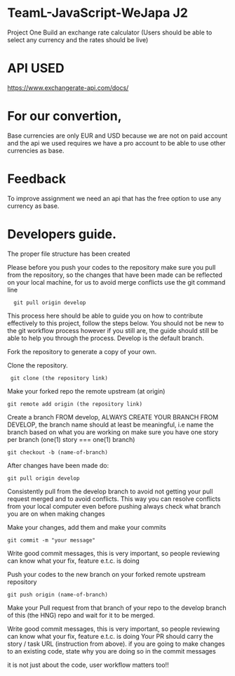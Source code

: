 # TeamL-JavaScript-WeJapa J2

Project One 
Build an exchange rate calculator 
(Users should be able to select any currency and the rates should be live)

# API USED
https://www.exchangerate-api.com/docs/

# For our convertion,
Base currencies are only EUR and USD because we are not on paid account and the  api we used requires we have a pro account to be able to use 
other currencies as base.

# Feedback
To improve assignment we need an api that has the free option to use any currency as base.

# Developers guide.

The proper file structure has been created

Please before you push your codes to the repository make sure you pull from the repository, 
so the changes that have been made can be reflected on your local machine, for us to avoid merge conflicts use the git command line

      git pull origin develop

This process here should be able to guide you on how to contribute effectively to this project, follow the steps below. 
You should not be new to the git workflow process however if you still are, the guide should still be able to help you through the process.
Develop is the default branch.

  Fork the repository to generate a copy of your own.

  Clone the repository.

     git clone (the repository link)

  Make your forked repo the remote upstream (at origin)

    git remote add origin (the repository link)

   Create a branch FROM develop, ALWAYS CREATE YOUR BRANCH FROM DEVELOP, the branch name should at least be meaningful, 
   i.e name the branch based on what you are working on make sure you have one story per branch (one(1) story === one(1) branch)

    git checkout -b (name-of-branch)

After changes have been made do:

    git pull origin develop

Consistently pull from the develop branch to avoid not getting your pull request merged and to avoid conflicts. 
This way you can resolve conflicts from your local computer even before pushing always check what branch you are on when making changes

  Make your changes, add them and make your commits

    git commit -m "your message"

Write good commit messages, this is very important, so people reviewing can know what your fix, feature e.t.c. is doing

   Push your codes to the new branch on your forked remote upstream repository

    git push origin (name-of-branch)

Make your Pull request from that branch of your repo to the develop branch of this (the HNG) repo and wait for it to be merged.

Write good commit messages, this is very important, so people reviewing can know what your fix, feature e.t.c. 
is doing Your PR should carry the story / task URL (instruction from above). if you are going to make changes to an existing code, 
state why you are doing so in the commit messages

it is not just about the code, user workflow matters too!!
